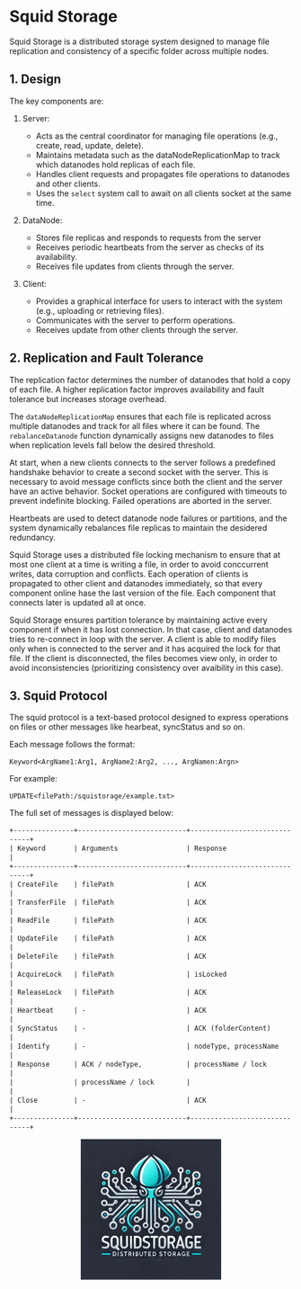 # Squid Storage

Squid Storage is a distributed storage system designed to manage file replication and consistency of a specific folder across multiple nodes. 
<br/>

## 1. Design
The key components are:

1. Server:
    * Acts as the central coordinator for managing file operations (e.g., create, read, update, delete).
    * Maintains metadata such as the dataNodeReplicationMap to track which datanodes hold replicas of each file.
    * Handles client requests and propagates file operations to datanodes and other clients.
    * Uses the ```select``` system call to await on all clients socket at the same time.

2. DataNode:
    * Stores file replicas and responds to requests from the server
    * Receives periodic heartbeats from the server as checks of its availability.
    * Receives file updates from clients through the server.

3. Client:
    * Provides a graphical interface for users to interact with the system (e.g., uploading or retrieving files).
    * Communicates with the server to perform operations.
    * Receives update from other clients through the server.



## 2. Replication and Fault Tolerance
The replication factor determines the number of datanodes that hold a copy of each file. A higher replication factor improves availability and fault tolerance but increases storage overhead.

The ```dataNodeReplicationMap``` ensures that each file is replicated across multiple datanodes and track for all files where it can be found. The ```rebalanceDatanode``` function dynamically assigns new datanodes to files when replication levels fall below the desired threshold.

At start, when a new clients connects to the server follows a predefined handshake behavior to create a second socket with the server. This is necessary to avoid message conflicts since both the client and the server have an active behavior.
Socket operations are configured with timeouts to prevent indefinite blocking. Failed operations are aborted in the server.

Heartbeats are used to detect datanode node failures or partitions, and the system dynamically rebalances file replicas to maintain the desidered redundancy.

Squid Storage uses a distributed file locking mechanism to ensure that at most one client at a time is writing a file, in order to avoid conccurrent writes, data corruption and conflicts.
Each operation of clients is propagated to other client and datanodes immediately, so that every component online hase the last version of the file. Each component that connects later is updated all at once.

Squid Storage ensures partition tolerance by maintaining active every component if when it has lost connection. In that case, client and datanodes tries to re-connect in loop with the server.
A client is able to modify files only when is connected to the server and it has acquired the lock for that file. If the client is disconnected, the files becomes view only, in order to avoid inconsistencies (prioritizing consistency over avaibility in this case).

## 3. Squid Protocol
The squid protocol is a text-based protocol designed to express operations on files or other messages like hearbeat, syncStatus and so on. 

Each message follows the format:
```
Keyword<ArgName1:Arg1, ArgName2:Arg2, ..., ArgNamen:Argn>
```

For example: 
```
UPDATE<filePath:/squistorage/example.txt>
```


The full set of messages is displayed below:

```
+---------------+---------------------------+------------------------------+
| Keyword       | Arguments                 | Response                     |
+---------------+---------------------------+------------------------------+
| CreateFile    | filePath                  | ACK                          |
| TransferFile  | filePath                  | ACK                          |
| ReadFile      | filePath                  | ACK                          |
| UpdateFile    | filePath                  | ACK                          |
| DeleteFile    | filePath                  | ACK                          |
| AcquireLock   | filePath                  | isLocked                     |
| ReleaseLock   | filePath                  | ACK                          |
| Heartbeat     | -                         | ACK                          |
| SyncStatus    | -                         | ACK (folderContent)          |
| Identify      | -                         | nodeType, processName        |
| Response      | ACK / nodeType,           | processName / lock           |
|               | processName / lock        |                              |
| Close         | -                         | ACK                          |
+---------------+---------------------------+------------------------------+
```

<div align="center">
<img src="squidstorage_logo.png" alt="Storage Logo" width="250">
</div>